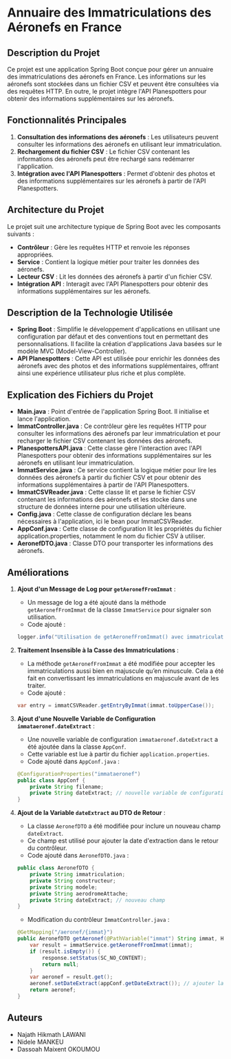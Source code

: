 # Annuaire des Immatriculations des Aéronefs en France

## Description du Projet

Ce projet est une application Spring Boot conçue pour gérer un annuaire des immatriculations des aéronefs en France. Les informations sur les aéronefs sont stockées dans un fichier CSV et peuvent être consultées via des requêtes HTTP. En outre, le projet intègre l'API Planespotters pour obtenir des informations supplémentaires sur les aéronefs.

## Fonctionnalités Principales

1. **Consultation des informations des aéronefs** : Les utilisateurs peuvent consulter les informations des aéronefs en utilisant leur immatriculation.
2. **Rechargement du fichier CSV** : Le fichier CSV contenant les informations des aéronefs peut être rechargé sans redémarrer l'application.
3. **Intégration avec l'API Planespotters** : Permet d'obtenir des photos et des informations supplémentaires sur les aéronefs à partir de l'API Planespotters.

## Architecture du Projet

Le projet suit une architecture typique de Spring Boot avec les composants suivants :

- **Contrôleur** : Gère les requêtes HTTP et renvoie les réponses appropriées.
- **Service** : Contient la logique métier pour traiter les données des aéronefs.
- **Lecteur CSV** : Lit les données des aéronefs à partir d'un fichier CSV.
- **Intégration API** : Interagit avec l'API Planespotters pour obtenir des informations supplémentaires sur les aéronefs.

## Description de la Technologie Utilisée

- **Spring Boot** : Simplifie le développement d'applications en utilisant une configuration par défaut et des conventions tout en permettant des personnalisations. Il facilite la création d'applications Java basées sur le modèle MVC (Model-View-Controller).
- **API Planespotters** : Cette API est utilisée pour enrichir les données des aéronefs avec des photos et des informations supplémentaires, offrant ainsi une expérience utilisateur plus riche et plus complète.

## Explication des Fichiers du Projet

- **Main.java** : Point d'entrée de l'application Spring Boot. Il initialise et lance l'application.
- **ImmatController.java** : Ce contrôleur gère les requêtes HTTP pour consulter les informations des aéronefs par leur immatriculation et pour recharger le fichier CSV contenant les données des aéronefs.
- **PlanespottersAPI.java** : Cette classe gère l'interaction avec l'API Planespotters pour obtenir des informations supplémentaires sur les aéronefs en utilisant leur immatriculation.
- **ImmatService.java** : Ce service contient la logique métier pour lire les données des aéronefs à partir du fichier CSV et pour obtenir des informations supplémentaires à partir de l'API Planespotters.
- **ImmatCSVReader.java** : Cette classe lit et parse le fichier CSV contenant les informations des aéronefs et les stocke dans une structure de données interne pour une utilisation ultérieure.
- **Config.java** : Cette classe de configuration déclare les beans nécessaires à l'application, ici le bean pour ImmatCSVReader.
- **AppConf.java** : Cette classe de configuration lit les propriétés du fichier application.properties, notamment le nom du fichier CSV à utiliser.
- **AeronefDTO.java** : Classe DTO pour transporter les informations des aéronefs.

## Améliorations

1. **Ajout d'un Message de Log pour `getAeronefFromImmat`** :
    - Un message de log a été ajouté dans la méthode `getAeronefFromImmat` de la classe `ImmatService` pour signaler son utilisation.
    - Code ajouté :
    ```java
    logger.info("Utilisation de getAeronefFromImmat() avec immatriculation: " + immat);
    ```

2. **Traitement Insensible à la Casse des Immatriculations** :
    - La méthode `getAeronefFromImmat` a été modifiée pour accepter les immatriculations aussi bien en majuscule qu’en minuscule. Cela a été fait en convertissant les immatriculations en majuscule avant de les traiter.
    - Code ajouté :
    ```java
    var entry = immatCSVReader.getEntryByImmat(immat.toUpperCase());
    ```

3. **Ajout d'une Nouvelle Variable de Configuration `immataeronef.dateExtract`** :
    - Une nouvelle variable de configuration `immataeronef.dateExtract` a été ajoutée dans la classe `AppConf`.
    - Cette variable est lue à partir du fichier `application.properties`.
    - Code ajouté dans `AppConf.java` :
    ```java
    @ConfigurationProperties("immataeronef")
    public class AppConf {
        private String filename;
        private String dateExtract; // nouvelle variable de configuration
    }
    ```

4. **Ajout de la Variable `dateExtract` au DTO de Retour** :
    - La classe `AeronefDTO` a été modifiée pour inclure un nouveau champ `dateExtract`.
    - Ce champ est utilisé pour ajouter la date d'extraction dans le retour du contrôleur.
    - Code ajouté dans `AeronefDTO.java` :
    ```java
    public class AeronefDTO {
        private String immatriculation;  
        private String constructeur;
        private String modele;
        private String aerodromeAttache;
        private String dateExtract; // nouveau champ
    }
    ```

    - Modification du contrôleur `ImmatController.java` :
    ```java
    @GetMapping("/aeronef/{immat}")
    public AeronefDTO getAeronef(@PathVariable("immat") String immat, HttpServletResponse response) {
        var result = immatService.getAeronefFromImmat(immat);
        if (result.isEmpty()) {
            response.setStatus(SC_NO_CONTENT);
            return null;
        }
        var aeronef = result.get();
        aeronef.setDateExtract(appConf.getDateExtract()); // ajouter la date d'extraction
        return aeronef;
    }
    ```

## Auteurs

- Najath Hikmath LAWANI
- Nidele MANKEU
- Dassoah Maixent OKOUMOU


